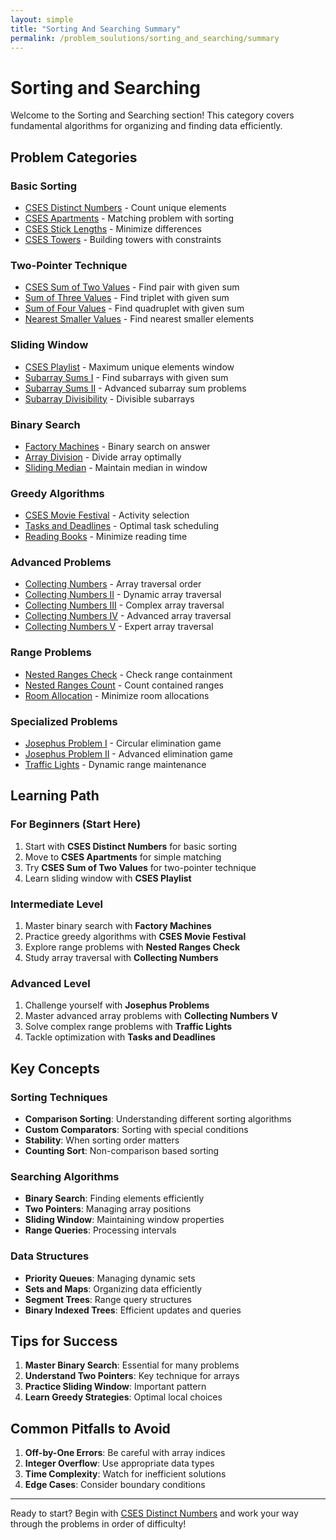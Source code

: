 ```yaml
---
layout: simple
title: "Sorting And Searching Summary"
permalink: /problem_soulutions/sorting_and_searching/summary
---
```


# Sorting and Searching

Welcome to the Sorting and Searching section! This category covers fundamental algorithms for organizing and finding data efficiently.

## Problem Categories

### Basic Sorting
- [CSES Distinct Numbers](cses_distinct_numbers_analysis) - Count unique elements
- [CSES Apartments](cses_apartments_analysis) - Matching problem with sorting
- [CSES Stick Lengths](cses_stick_lengths_analysis) - Minimize differences
- [CSES Towers](cses_towers_analysis) - Building towers with constraints

### Two-Pointer Technique
- [CSES Sum of Two Values](cses_sum_of_two_values_analysis) - Find pair with given sum
- [Sum of Three Values](sum_of_three_values_analysis) - Find triplet with given sum
- [Sum of Four Values](sum_of_four_values_analysis) - Find quadruplet with given sum
- [Nearest Smaller Values](nearest_smaller_values_analysis) - Find nearest smaller elements

### Sliding Window
- [CSES Playlist](cses_playlist_analysis) - Maximum unique elements window
- [Subarray Sums I](subarray_sums_i_analysis) - Find subarrays with given sum
- [Subarray Sums II](subarray_sums_ii_analysis) - Advanced subarray sum problems
- [Subarray Divisibility](subarray_divisibility_analysis) - Divisible subarrays

### Binary Search
- [Factory Machines](factory_machines_analysis) - Binary search on answer
- [Array Division](array_division_analysis) - Divide array optimally
- [Sliding Median](sliding_median_analysis) - Maintain median in window

### Greedy Algorithms
- [CSES Movie Festival](cses_movie_festival_analysis) - Activity selection
- [Tasks and Deadlines](tasks_and_deadlines_analysis) - Optimal task scheduling
- [Reading Books](reading_books_analysis) - Minimize reading time

### Advanced Problems
- [Collecting Numbers](collecting_numbers_analysis) - Array traversal order
- [Collecting Numbers II](collecting_numbers_ii_analysis) - Dynamic array traversal
- [Collecting Numbers III](collecting_numbers_iii_analysis) - Complex array traversal
- [Collecting Numbers IV](collecting_numbers_iv_analysis) - Advanced array traversal
- [Collecting Numbers V](collecting_numbers_v_analysis) - Expert array traversal

### Range Problems
- [Nested Ranges Check](nested_ranges_check_analysis) - Check range containment
- [Nested Ranges Count](nested_ranges_count_analysis) - Count contained ranges
- [Room Allocation](room_allocation_analysis) - Minimize room allocations

### Specialized Problems
- [Josephus Problem I](josephus_problem_i_analysis) - Circular elimination game
- [Josephus Problem II](josephus_problem_ii_analysis) - Advanced elimination game
- [Traffic Lights](traffic_lights_analysis) - Dynamic range maintenance

## Learning Path

### For Beginners (Start Here)
1. Start with **CSES Distinct Numbers** for basic sorting
2. Move to **CSES Apartments** for simple matching
3. Try **CSES Sum of Two Values** for two-pointer technique
4. Learn sliding window with **CSES Playlist**

### Intermediate Level
1. Master binary search with **Factory Machines**
2. Practice greedy algorithms with **CSES Movie Festival**
3. Explore range problems with **Nested Ranges Check**
4. Study array traversal with **Collecting Numbers**

### Advanced Level
1. Challenge yourself with **Josephus Problems**
2. Master advanced array problems with **Collecting Numbers V**
3. Solve complex range problems with **Traffic Lights**
4. Tackle optimization with **Tasks and Deadlines**

## Key Concepts

### Sorting Techniques
- **Comparison Sorting**: Understanding different sorting algorithms
- **Custom Comparators**: Sorting with special conditions
- **Stability**: When sorting order matters
- **Counting Sort**: Non-comparison based sorting

### Searching Algorithms
- **Binary Search**: Finding elements efficiently
- **Two Pointers**: Managing array positions
- **Sliding Window**: Maintaining window properties
- **Range Queries**: Processing intervals

### Data Structures
- **Priority Queues**: Managing dynamic sets
- **Sets and Maps**: Organizing data efficiently
- **Segment Trees**: Range query structures
- **Binary Indexed Trees**: Efficient updates and queries

## Tips for Success

1. **Master Binary Search**: Essential for many problems
2. **Understand Two Pointers**: Key technique for arrays
3. **Practice Sliding Window**: Important pattern
4. **Learn Greedy Strategies**: Optimal local choices

## Common Pitfalls to Avoid

1. **Off-by-One Errors**: Be careful with array indices
2. **Integer Overflow**: Use appropriate data types
3. **Time Complexity**: Watch for inefficient solutions
4. **Edge Cases**: Consider boundary conditions

---

Ready to start? Begin with [CSES Distinct Numbers](cses_distinct_numbers_analysis) and work your way through the problems in order of difficulty!